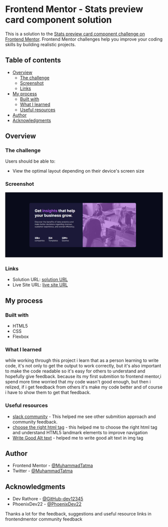 # Frontend Mentor - Stats preview card component solution

This is a solution to the [Stats preview card component challenge on Frontend Mentor](https://www.frontendmentor.io/challenges/stats-preview-card-component-8JqbgoU62). Frontend Mentor challenges help you improve your coding skills by building realistic projects. 

## Table of contents

- [Overview](#overview)
  - [The challenge](#the-challenge)
  - [Screenshot](#screenshot)
  - [Links](#links)
- [My process](#my-process)
  - [Built with](#built-with)
  - [What I learned](#what-i-learned)  
  - [Useful resources](#useful-resources)
- [Author](#author)
- [Acknowledgments](#acknowledgments)



## Overview

### The challenge

Users should be able to:

- View the optimal layout depending on their device's screen size

### Screenshot

![](./screenshot.png)

### Links

- Solution URL: [solution URL](https://github.com/MuhammadTatma/stats-preview-card)
- Live Site URL: [live site URL](https://muhammadtatma.github.io/stats-preview-card/)

## My process

### Built with

- HTML5
- CSS 
- Flexbox


### What I learned
while working through this project i learn that as a person learning to write code, it's not only to get the output to work correctly, but it's also important to make the code readable so it's easy for others to understand and hopefully give feedback. because its my first submition to frontend mentor,i spend more time worried that my code wasn't good enough, but then i relized, if i get feedback from others it's make my code better and of course i have to show them to get that feedback.

### Useful resources

- [slack community](https://www.frontendmentor.io/slack) - This helped me see other submition approach and community feedback.
- [choose the right html tag](https://web.dev/use-landmarks/) - this helped me to choose the right html tag and understand HTML5 landmark elements to improve navigation
- [Write Good Alt text](https://supercooldesign.co.uk/blog/how-to-write-good-alt-text) -  helped me to write good alt text in img tag

## Author
- Frontend Mentor - [@MuhammadTatma](https://www.frontendmentor.io/profile/MuhammadTatma)
- Twitter - [@MuhammadTatma](https://twitter.com/MuhammadTatma)


## Acknowledgments
- Dev Rathore - [@GitHub-dev12345](https://www.frontendmentor.io/profile/GitHub-dev12345)
- PhoenixDev22 - [@PhoenixDev22](https://www.frontendmentor.io/profile/PhoenixDev22)

Thanks a lot for the feedback, suggestions and useful resource links in frontendmentor community feedback

